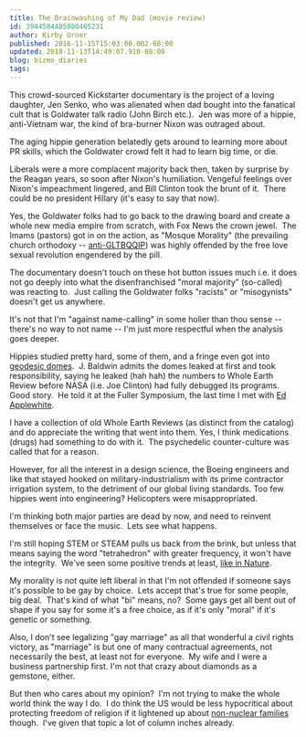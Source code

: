 ```yaml
---
title: The Brainwashing of My Dad (movie review)
id: 3944584485080465231
author: Kirby Urner
published: 2016-11-15T15:03:00.002-08:00
updated: 2018-11-13T14:49:07.910-08:00
blog: bizmo_diaries
tags: 
---
```


[](https://www.flickr.com/photos/kirbyurner/25332023439/in/dateposted-public/)

This crowd-sourced Kickstarter documentary is the project of a loving daughter, Jen Senko, who was alienated when dad bought into the fanatical cult that is Goldwater talk radio (John Birch etc.).  Jen was more of a hippie, anti-Vietnam war, the kind of bra-burner Nixon was outraged about.

The aging hippie generation belatedly gets around to learning more about PR skills, which the Goldwater crowd felt it had to learn big time, or die.

Liberals were a more complacent majority back then, taken by surprise by the Reagan years, so soon after Nixon's humiliation. Vengeful feelings over Nixon's impeachment lingered, and Bill Clinton took the brunt of it.  There could be no president Hillary (it's easy to say that now).

Yes, the Goldwater folks had to go back to the drawing board and create a whole new media empire from scratch, with Fox News the crown jewel.  The Imams (pastors) got in on the action, as "Mosque Morality" (the prevailing church orthodoxy -- [anti-GLTBQQIP](https://mail.python.org/pipermail/edu-sig/2015-May/011263.html)) was highly offended by the free love sexual revolution engendered by the pill. 

The documentary doesn't touch on these hot button issues much i.e. it does not go deeply into what the disenfranchised "moral majority" (so-called) was reacting to.  Just calling the Goldwater folks "racists" or "misogynists" doesn't get us anywhere.

It's not that I'm "against name-calling" in some holier than thou sense -- there's no way to not name -- I'm just more respectful when the analysis goes deeper.

Hippies studied pretty hard, some of them, and a fringe even got into [geodesic domes](http://mybizmo.blogspot.com/2009/01/about-habitats.html).  J. Baldwin admits the domes leaked at first and took responsibility, saying he leaked (hah hah) the numbers to Whole Earth Review before NASA (i.e. Joe Clinton) had fully debugged its programs.  Good story.  He told it at the Fuller Symposium, the last time I met with [Ed Applewhite](https://mybizmo.blogspot.com/2005/02/ayatollah-of-tetrahedron.html).

I have a collection of old Whole Earth Reviews (as distinct from the catalog) and do appreciate the writing that went into them. Yes, I think medications (drugs) had something to do with it.  The psychedelic counter-culture was called that for a reason.

However, for all the interest in a design science, the Boeing engineers and like that stayed hooked on military-industrialism with its prime contractor irrigation system, to the detriment of our global living standards. Too few hippies went into engineering? Helicopters were misappropriated.

I'm thinking both major parties are dead by now, and need to reinvent themselves or face the music.  Lets see what happens.

I'm still hoping STEM or STEAM pulls us back from the brink, but unless that means saying the word "tetrahedron" with greater frequency, it won't have the integrity.  We've seen some positive trends at least, [like in Nature](http://mybizmo.blogspot.com/2015/12/global-data-global-matrix.html).

My morality is not quite left liberal in that I'm not offended if someone says it's possible to be gay by choice.  Lets accept that's true for some people, big deal.  That's kind of what "bi" means, no?  Some gays get all bent out of shape if you say for some it's a free choice, as if it's only "moral" if it's genetic or something.

Also, I don't see legalizing "gay marriage" as all that wonderful a civil rights victory, as "marriage" is but one of many contractual agreements, not necessarily the best, at least not for everyone.  My wife and I were a business partnership first. I'm not that crazy about diamonds as a gemstone, either.

But then who cares about my opinion?  I'm not trying to make the whole world think the way I do.  I do think the US would be less hypocritical about protecting freedom of religion if it lightened up about [non-nuclear families](http://worldgame.blogspot.com/2014/07/serious-about-soaps.html) though.  I've given that topic a lot of column inches already.